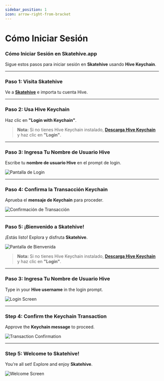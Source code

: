 ```yaml
---
sidebar_position: 1
icon: arrow-right-from-bracket
---
```


# Cómo Iniciar Sesión

### Cómo Iniciar Sesión en Skatehive.app

Sigue estos pasos para iniciar sesión en **Skatehive** usando **Hive Keychain**.

---

### Paso 1: Visita Skatehive

Ve a [**Skatehive**](https://skatehive.app/) e importa tu cuenta Hive.

---

### Paso 2: Usa Hive Keychain

Haz clic en **"Login with Keychain"**.

> **Nota:**
> Si no tienes Hive Keychain instalado, [**Descarga Hive Keychain**](https://hive-keychain.com/) y haz clic en **"Login"**.

---

### Paso 3: Ingresa Tu Nombre de Usuario Hive

Escribe tu **nombre de usuario Hive** en el prompt de login.

![Pantalla de Login](@site/src/assets/Tuto-logIn/1.png)

---

### Paso 4: Confirma la Transacción Keychain

Aprueba el **mensaje de Keychain** para proceder.

![Confirmación de Transacción](@site/src/assets/Tuto-logIn/2.png)

---

### Paso 5: ¡Bienvenido a Skatehive!

¡Estás listo! Explora y disfruta **Skatehive**.

![Pantalla de Bienvenida](@site/src/assets/Tuto-logIn/3.png)

> **Nota:**
> Si no tienes Hive Keychain instalado, [**Descarga Hive Keychain**](https://hive-keychain.com/) y haz clic en **"Login"**.

---

### Paso 3: Ingresa Tu Nombre de Usuario Hive

Type in your **Hive username** in the login prompt.

![Login Screen](@site/src/assets/Tuto-logIn/1.png)

---

### Step 4: Confirm the Keychain Transaction

Approve the **Keychain message** to proceed.

![Transaction Confirmation](@site/src/assets/Tuto-logIn/2.png)

---

### Step 5: Welcome to Skatehive!

You’re all set! Explore and enjoy **Skatehive**.

![Welcome Screen](@site/src/assets/Tuto-logIn/3.png)
